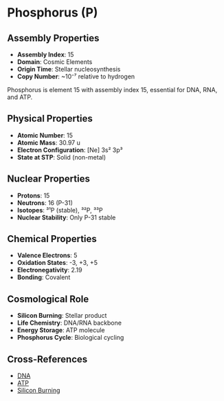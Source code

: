 # Phosphorus (P)

## Assembly Properties
- **Assembly Index**: 15
- **Domain**: Cosmic Elements
- **Origin Time**: Stellar nucleosynthesis
- **Copy Number**: ~10⁻⁷ relative to hydrogen

Phosphorus is element 15 with assembly index 15, essential for DNA, RNA, and ATP.

## Physical Properties
- **Atomic Number**: 15
- **Atomic Mass**: 30.97 u
- **Electron Configuration**: [Ne] 3s² 3p³
- **State at STP**: Solid (non-metal)

## Nuclear Properties
- **Protons**: 15
- **Neutrons**: 16 (P-31)
- **Isotopes**: ³¹P (stable), ³²P, ³³P
- **Nuclear Stability**: Only P-31 stable

## Chemical Properties
- **Valence Electrons**: 5
- **Oxidation States**: -3, +3, +5
- **Electronegativity**: 2.19
- **Bonding**: Covalent

## Cosmological Role
- **Silicon Burning**: Stellar product
- **Life Chemistry**: DNA/RNA backbone
- **Energy Storage**: ATP molecule
- **Phosphorus Cycle**: Biological cycling

## Cross-References
- [DNA](/domains/biological/molecules/dna.md)
- [ATP](/domains/biological/molecules/atp.md)
- [Silicon Burning](/domains/cosmic/processes/silicon_burning.md)